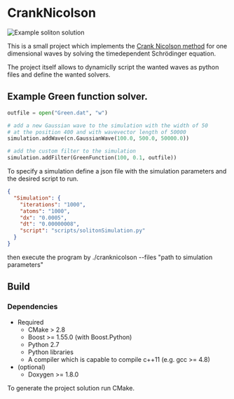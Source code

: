 # CrankNicolson

![Example soliton solution](doc/images/Soliton.Prop.dynamic.plot.gif)

This is a small project which implements the [Crank Nicolson method](https://en.wikipedia.org/wiki/Crank-Nicolson_method)
for one dimensional waves by solving the timedependent Schrödinger equation.

The project itself allows to dynamiclly script the wanted waves as python files
and define the wanted solvers.

## Example Green function solver.
```python
outfile = open("Green.dat", "w")

# add a new Gaussian wave to the simulation with the width of 50 
# at the position 400 and with wavevector length of 50000
simulation.addWave(cn.GaussianWave(100.0, 500.0, 50000.0))

# add the custom filter to the simulation
simulation.addFilter(GreenFunction(100, 0.1, outfile))
```
To specify a simulation define a json file with the simulation parameters
and the desired script to run.
```json
{
  "Simulation": {
    "iterations": "1000",
    "atoms": "1000",
    "dx": "0.0005",
    "dt": "0.00000008",
    "script": "scripts/solitonSimulation.py"
  }
}
```
then execute the program by ./cranknicolson --files "path to simulation parameters"

## Build
### Dependencies
  * Required
    - CMake > 2.8
    - Boost >= 1.55.0 (with Boost.Python)
    - Python 2.7
    - Python libraries
    - A compiler which is capable to compile c++11 (e.g. gcc >= 4.8)
  * (optional)
    - Doxygen >= 1.8.0
    
To generate the project solution run CMake.
